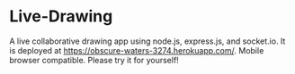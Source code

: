 # Live-Drawing

A live collaborative drawing app using node.js, express.js, and socket.io. It is deployed at https://obscure-waters-3274.herokuapp.com/. Mobile browser compatible. Please try it for yourself!

